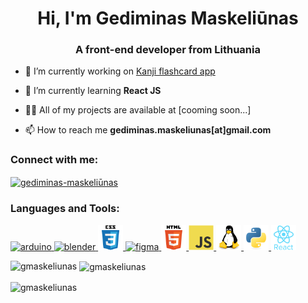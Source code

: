 <h1 align="center">Hi, I'm Gediminas Maskeliūnas</h1>
<h3 align="center">A front-end developer from Lithuania</h3>

<!-- <p align="left"> <img src="https://komarev.com/ghpvc/?username=gmaskeliunas&label=Profile%20views&color=0e75b6&style=flat" alt="gmaskeliunas" /> </p>

<p align="left"> <a href="https://github.com/ryo-ma/github-profile-trophy"><img src="https://github-profile-trophy.vercel.app/?username=gmaskeliunas" alt="gmaskeliunas" /></a> </p> -->

- 🔭 I’m currently working on [Kanji flashcard app](https://gmaskeliunas.github.io/japanese-flashcards/)

- 🌱 I’m currently learning **React JS**

- 👨‍💻 All of my projects are available at [cooming soon...]

- 📫 How to reach me **gediminas.maskeliunas[at]gmail.com**

<h3 align="left">Connect with me:</h3>
<p align="left">
<a href="https://linkedin.com/in/gediminas-maskeliūnas" target="blank"><img align="center" src="https://raw.githubusercontent.com/rahuldkjain/github-profile-readme-generator/master/src/images/icons/Social/linked-in-alt.svg" alt="gediminas-maskeliūnas" height="30" width="40" /></a>
</p>

<h3 align="left">Languages and Tools:</h3>
<p align="left"> <a href="https://www.arduino.cc/" target="_blank" rel="noreferrer"> <img src="https://cdn.worldvectorlogo.com/logos/arduino-1.svg" alt="arduino" width="40" height="40"/> </a> <a href="https://www.blender.org/" target="_blank" rel="noreferrer"> <img src="https://download.blender.org/branding/community/blender_community_badge_white.svg" alt="blender" width="40" height="40"/> </a> <a href="https://www.w3schools.com/css/" target="_blank" rel="noreferrer"> <img src="https://raw.githubusercontent.com/devicons/devicon/master/icons/css3/css3-original-wordmark.svg" alt="css3" width="40" height="40"/> </a> <a href="https://www.figma.com/" target="_blank" rel="noreferrer"> <img src="https://www.vectorlogo.zone/logos/figma/figma-icon.svg" alt="figma" width="40" height="40"/> </a> <a href="https://www.w3.org/html/" target="_blank" rel="noreferrer"> <img src="https://raw.githubusercontent.com/devicons/devicon/master/icons/html5/html5-original-wordmark.svg" alt="html5" width="40" height="40"/> </a> <a href="https://developer.mozilla.org/en-US/docs/Web/JavaScript" target="_blank" rel="noreferrer"> <img src="https://raw.githubusercontent.com/devicons/devicon/master/icons/javascript/javascript-original.svg" alt="javascript" width="40" height="40"/> </a> <a href="https://www.linux.org/" target="_blank" rel="noreferrer"> <img src="https://raw.githubusercontent.com/devicons/devicon/master/icons/linux/linux-original.svg" alt="linux" width="40" height="40"/> </a> <a href="https://www.python.org" target="_blank" rel="noreferrer"> <img src="https://raw.githubusercontent.com/devicons/devicon/master/icons/python/python-original.svg" alt="python" width="40" height="40"/> </a> <a href="https://reactjs.org/" target="_blank" rel="noreferrer"> <img src="https://raw.githubusercontent.com/devicons/devicon/master/icons/react/react-original-wordmark.svg" alt="react" width="40" height="40"/> </a> </p>

<p><img align="left" src="https://github-readme-stats.vercel.app/api/top-langs?username=gmaskeliunas&show_icons=true&locale=en&layout=compact" alt="gmaskeliunas" /></p>

<p>&nbsp;<img align="center" src="https://github-readme-stats.vercel.app/api?username=gmaskeliunas&show_icons=true&locale=en" alt="gmaskeliunas" /></p>

<p><img align="center" src="https://github-readme-streak-stats.herokuapp.com/?user=gmaskeliunas&" alt="gmaskeliunas" /></p>
